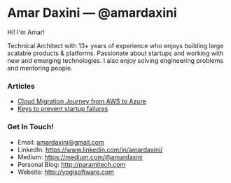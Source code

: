 # Amar Daxini &mdash; @amardaxini

Hi! I'm Amar!

Technical Architect with 13+ years of experience who enjoys building large scalable products & platforms. Passionate about startups and working with new and emerging technologies. I also enjoy solving engineering problems and mentoring people.




### Articles

- <a target="_blank" href="https://amardaxini.medium.com/our-cloud-migration-journey-from-aws-to-azure-9791d98bc7fd">Cloud Migration Journey from AWS to Azure</a>
- <a target="_blank" href="https://medium.com/@yogisoftware/keys-to-prevent-startup-failures-c609bd0e6574">Keys to prevent startup failures</a>
   

### Get In Touch!
- Email: amardaxini@gmail.com
- LinkedIn: https://www.linkedin.com/in/amardaxini/
- Medium: https://medium.com/@amardaxini
- Personal Blog: http://paramitech.com
- Website: http://yogisoftware.com

